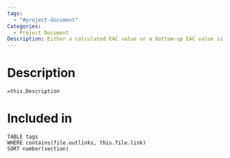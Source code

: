 ```yaml
---
tags:
  - "#project-document"
Categories:
  - Project Document
Description: Either a calculated EAC value or a bottom-up EAC value is documented and communicated to stakeholders.
---
```

# Description
`=this.Description`
# Included in
```dataview
TABLE tags
WHERE contains(file.outlinks, this.file.link)
SORT number(section)
```
